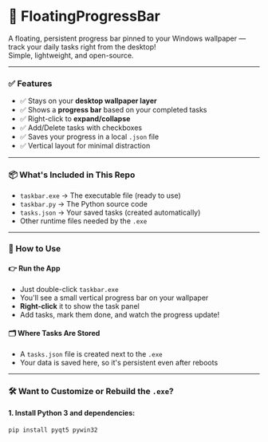 # 🧩 FloatingProgressBar

A floating, persistent progress bar pinned to your Windows wallpaper — track your daily tasks right from the desktop!  
Simple, lightweight, and open-source.

---

### ✅ Features

- ✅ Stays on your **desktop wallpaper layer**
- ✅ Shows a **progress bar** based on your completed tasks
- ✅ Right-click to **expand/collapse**
- ✅ Add/Delete tasks with checkboxes
- ✅ Saves your progress in a local `.json` file
- ✅ Vertical layout for minimal distraction

---

### 📦 What's Included in This Repo

- `taskbar.exe` → The executable file (ready to use)
- `taskbar.py` → The Python source code
- `tasks.json` → Your saved tasks (created automatically)
- Other runtime files needed by the `.exe`

---

### 🚀 How to Use

#### 👉 Run the App
- Just double-click `taskbar.exe`
- You'll see a small vertical progress bar on your wallpaper
- **Right-click** it to show the task panel
- Add tasks, mark them done, and watch the progress update!

#### 🗂 Where Tasks Are Stored
- A `tasks.json` file is created next to the `.exe`
- Your data is saved here, so it's persistent even after reboots

---

### 🛠 Want to Customize or Rebuild the `.exe`?

#### 1. Install Python 3 and dependencies:

```bash
pip install pyqt5 pywin32
